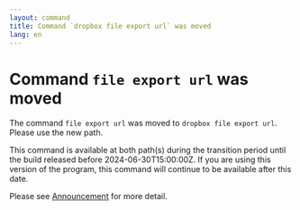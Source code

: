 ```yaml
---
layout: command
title: Command `dropbox file export url` was moved
lang: en
---
```


# Command `file export url` was moved

The command `file export url` was moved to `dropbox file export url`. Please use the new path.

This command is available at both path(s) during the transition period until the build released before 2024-06-30T15:00:00Z. If you are using this version of the program, this command will continue to be available after this date.

Please see [Announcement](https://github.com/watermint/toolbox/discussions/799) for more detail.


